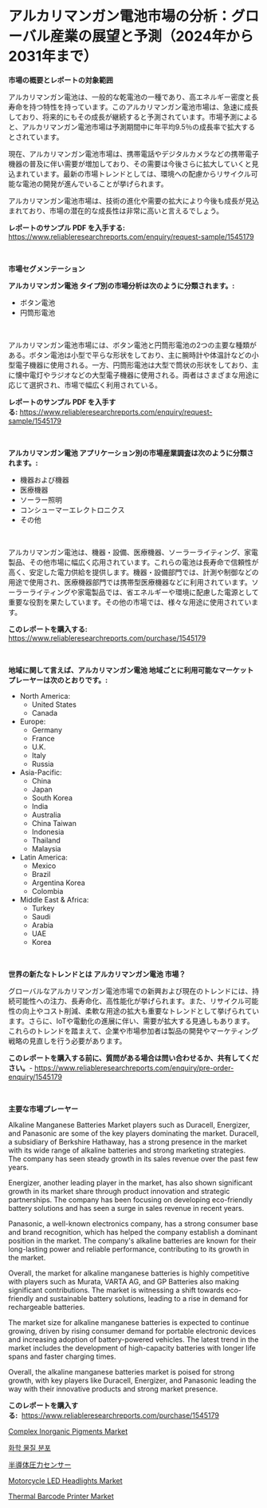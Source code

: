 <p><h1>アルカリマンガン電池市場の分析：グローバル産業の展望と予測（2024年から2031年まで）</h1></p><p><strong>市場の概要とレポートの対象範囲</strong></p>
<p><p>アルカリマンガン電池は、一般的な乾電池の一種であり、高エネルギー密度と長寿命を持つ特性を持っています。このアルカリマンガン電池市場は、急速に成長しており、将来的にもその成長が継続すると予測されています。市場予測によると、アルカリマンガン電池市場は予測期間中に年平均9.5％の成長率で拡大するとされています。</p><p>現在、アルカリマンガン電池市場は、携帯電話やデジタルカメラなどの携帯電子機器の普及に伴い需要が増加しており、その需要は今後さらに拡大していくと見込まれています。最新の市場トレンドとしては、環境への配慮からリサイクル可能な電池の開発が進んでいることが挙げられます。</p><p>アルカリマンガン電池市場は、技術の進化や需要の拡大により今後も成長が見込まれており、市場の潜在的な成長性は非常に高いと言えるでしょう。</p></p>
<p><strong>レポートのサンプル PDF を入手する:</strong> <a href="https://www.reliableresearchreports.com/enquiry/request-sample/1545179">https://www.reliableresearchreports.com/enquiry/request-sample/1545179</a></p>
<p>&nbsp;</p>
<p><strong>市場セグメンテーション</strong></p>
<p><strong>アルカリマンガン電池 タイプ別の市場分析は次のように分類されます。:</strong></p>
<p><ul><li>ボタン電池</li><li>円筒形電池</li></ul></p>
<p>&nbsp;</p>
<p><p>アルカリマンガン電池市場には、ボタン電池と円筒形電池の2つの主要な種類がある。ボタン電池は小型で平らな形状をしており、主に腕時計や体温計などの小型電子機器に使用される。一方、円筒形電池は大型で筒状の形状をしており、主に懐中電灯やラジオなどの大型電子機器に使用される。両者はさまざまな用途に応じて選択され、市場で幅広く利用されている。</p></p>
<p><strong>レポートのサンプル PDF を入手する:</strong>&nbsp;<a href="https://www.reliableresearchreports.com/enquiry/request-sample/1545179">https://www.reliableresearchreports.com/enquiry/request-sample/1545179</a></p>
<p>&nbsp;</p>
<p><strong> アルカリマンガン電池 アプリケーション別の市場産業調査は次のように分類されます。:</strong></p>
<p><ul><li>機器および機器</li><li>医療機器</li><li>ソーラー照明</li><li>コンシューマーエレクトロニクス</li><li>その他</li></ul></p>
<p>&nbsp;</p>
<p><p>アルカリマンガン電池は、機器・設備、医療機器、ソーラーライティング、家電製品、その他市場に幅広く応用されています。これらの電池は長寿命で信頼性が高く、安定した電力供給を提供します。機器・設備部門では、計測や制御などの用途で使用され、医療機器部門では携帯型医療機器などに利用されています。ソーラーライティングや家電製品では、省エネルギーや環境に配慮した電源として重要な役割を果たしています。その他の市場では、様々な用途に使用されています。</p></p>
<p><strong>このレポートを購入する:</strong>&nbsp; <a href="https://www.reliableresearchreports.com/purchase/1545179">https://www.reliableresearchreports.com/purchase/1545179</a></p>
<p>&nbsp;</p>
<p><strong>地域に関して言えば、アルカリマンガン電池 地域ごとに利用可能なマーケットプレーヤーは次のとおりです。:</strong></p>
<p><ul>
    <li>
        North America:
        <ul>
            <li>United States</li>
            <li>Canada</li>
        </ul>
    </li>
    <li>
        Europe:
        <ul>
            <li>Germany</li>
            <li>France</li>
            <li>U.K.</li>
            <li>Italy</li>
            <li>Russia</li>
        </ul>
    </li>
    <li>
        Asia-Pacific:
        <ul>
            <li>China</li>
            <li>Japan</li>
            <li>South Korea</li>
            <li>India</li>
            <li>Australia</li>
            <li>China Taiwan</li>
            <li>Indonesia</li>
            <li>Thailand</li>
            <li>Malaysia</li>
        </ul>
    </li>
    <li>
        Latin America:
        <ul>
            <li>Mexico</li>
            <li>Brazil</li>
            <li>Argentina Korea</li>
            <li>Colombia</li>
        </ul>
    </li>
    <li>
        Middle East & Africa:
        <ul>
            <li>Turkey</li>
            <li>Saudi</li>
            <li>Arabia</li>
            <li>UAE</li>
            <li>Korea</li>
        </ul>
    </li>
    </ul></p>
<p>&nbsp;</p>
<p><strong>世界の新たなトレンドとは アルカリマンガン電池 市場？</strong></p>
<p><p>グローバルなアルカリマンガン電池市場での新興および現在のトレンドには、持続可能性への注力、長寿命化、高性能化が挙げられます。また、リサイクル可能性の向上やコスト削減、柔軟な用途の拡大も重要なトレンドとして挙げられています。さらに、IoTや電動化の進展に伴い、需要が拡大する見通しもあります。これらのトレンドを踏まえて、企業や市場参加者は製品の開発やマーケティング戦略の見直しを行う必要があります。</p></p>
<p><strong>このレポートを購入する前に、質問がある場合は問い合わせるか、共有してください。</strong>- <a href="https://www.reliableresearchreports.com/enquiry/pre-order-enquiry/1545179">https://www.reliableresearchreports.com/enquiry/pre-order-enquiry/1545179</a></p>
<p>&nbsp;</p>
<p><strong>主要な市場プレーヤー</strong></p>
<p><p>Alkaline Manganese Batteries Market players such as Duracell, Energizer, and Panasonic are some of the key players dominating the market. Duracell, a subsidiary of Berkshire Hathaway, has a strong presence in the market with its wide range of alkaline batteries and strong marketing strategies. The company has seen steady growth in its sales revenue over the past few years.</p><p>Energizer, another leading player in the market, has also shown significant growth in its market share through product innovation and strategic partnerships. The company has been focusing on developing eco-friendly battery solutions and has seen a surge in sales revenue in recent years.</p><p>Panasonic, a well-known electronics company, has a strong consumer base and brand recognition, which has helped the company establish a dominant position in the market. The company's alkaline batteries are known for their long-lasting power and reliable performance, contributing to its growth in the market.</p><p>Overall, the market for alkaline manganese batteries is highly competitive with players such as Murata, VARTA AG, and GP Batteries also making significant contributions. The market is witnessing a shift towards eco-friendly and sustainable battery solutions, leading to a rise in demand for rechargeable batteries.</p><p>The market size for alkaline manganese batteries is expected to continue growing, driven by rising consumer demand for portable electronic devices and increasing adoption of battery-powered vehicles. The latest trend in the market includes the development of high-capacity batteries with longer life spans and faster charging times.</p><p>Overall, the alkaline manganese batteries market is poised for strong growth, with key players like Duracell, Energizer, and Panasonic leading the way with their innovative products and strong market presence.</p></p>
<p><strong>このレポートを購入する:</strong>&nbsp;&nbsp;<a href="https://www.reliableresearchreports.com/purchase/1545179">https://www.reliableresearchreports.com/purchase/1545179</a></p>
<p><p><a href="https://eight-handstand-8fb.notion.site/Complex-Inorganic-Pigments-Market-Challenges-Opportunities-and-Growth-Drivers-and-Major-Market-Pl-825e2629d2d0451c8556570e124ae992">Complex Inorganic Pigments Market</a></p><p><a href="https://github.com/Penelolack456456/Market-Research-Report-List-1/blob/main/186442512913.md">화학 물질 분포</a></p><p><a href="https://github.com/ReganWisoky2023/Market-Research-Report-List-1/blob/main/391704413915.md">半導体圧力センサー</a></p><p><a href="https://issuu.com/reportprime-2/docs/motorcycle-led-headlights-market-size-2030.pptx">Motorcycle LED Headlights Market</a></p><p><a href="https://view.publitas.com/reportprime-1/thermal-barcode-printer-market-size-global-industry-overview-market-segmentation-and-forecast-2024-to-2031/">Thermal Barcode Printer Market</a></p></p>